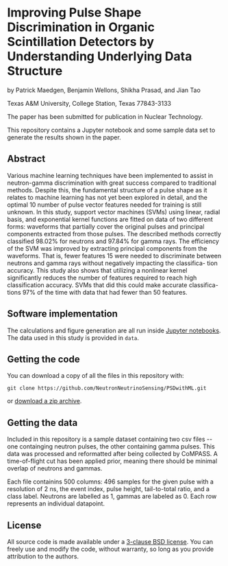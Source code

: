 
# Improving Pulse Shape Discrimination in Organic Scintillation Detectors by Understanding Underlying Data Structure

by Patrick Maedgen, Benjamin Wellons, Shikha Prasad, and Jian Tao

Texas A&M University, College Station, Texas 77843-3133

The paper has been submitted for publication in Nuclear Technology.

This repository contains a Jupyter notebook and some sample data set to generate the results shown in the paper.


## Abstract

Various machine learning techniques have been implemented to assist in neutron-gamma
discrimination with great success compared to traditional methods. Despite this, the fundamental structure
of a pulse shape as it relates to machine learning has not yet been explored in detail, and the optimal
10 number of pulse vector features needed for training is still unknown. In this study, support vector machines
(SVMs) using linear, radial basis, and exponential kernel functions are fitted on data of two different forms:
waveforms that partially cover the original pulses and principal components extracted from those pulses.
The described methods correctly classified 98.02% for neutrons and 97.84% for gamma rays. The efficiency
of the SVM was improved by extracting principal components from the waveforms. That is, fewer features
15 were needed to discriminate between neutrons and gamma rays without negatively impacting the classifica-
tion accuracy. This study also shows that utilizing a nonlinear kernel significantly reduces the number of
features required to reach high classification accuracy. SVMs that did this could make accurate classifica-
tions 97% of the time with data that had fewer than 50 features.


## Software implementation

The calculations and figure generation are all run inside [Jupyter notebooks](http://jupyter.org/). 
The data used in this study is provided in `data`.


## Getting the code

You can download a copy of all the files in this repository with:

    git clone https://github.com/NeutronNeutrinoSensing/PSDwithML.git

or [download a zip archive](https://github.com/NeutronNeutrinoSensing/PSDwithML/archive/refs/heads/main.zip).

## Getting the data

Included in this repository is a sample dataset containing two csv files -- one containging neutron pulses, the other containing gamma pulses.
This data was processed and reformatted after being collected by CoMPASS. A time-of-flight cut has been applied prior, meaning there should be minimal overlap of neutrons and gammas.

Each file containins 500 columns: 496 samples for the given pulse with a resolution of 2 ns, the event index, pulse height, tail-to-total ratio, and a class label.
Neutrons are labelled as 1, gammas are labeled as 0. Each row represents an individual datapoint.

## License

All source code is made available under a [3-clause BSD license](https://opensource.org/licenses/BSD-3-Clause). You can freely
use and modify the code, without warranty, so long as you provide attribution to the authors.

